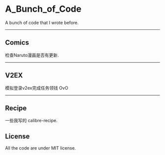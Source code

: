 # A_Bunch_of_Code

A bunch of code that I wrote before.

---

## Comics

检查Naruto漫画是否有更新.

---

## V2EX

模拟登录v2ex完成任务领钱 OvO

---

## Recipe

一些我写的 calibre-recipe.

## License

All the code are under MIT license.
